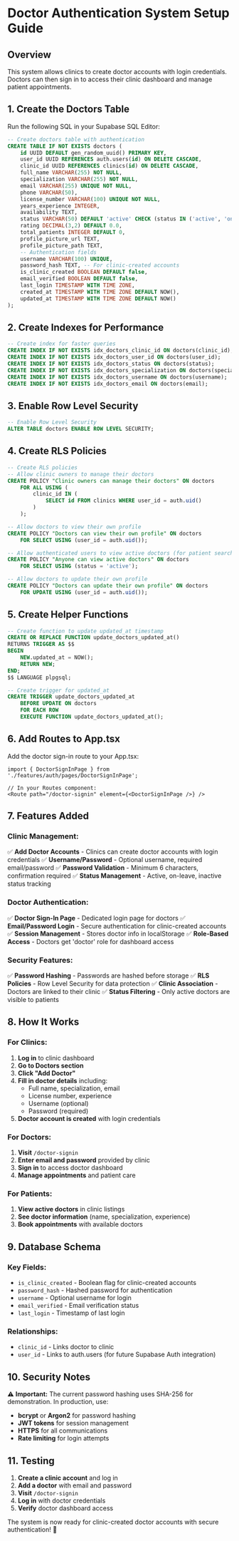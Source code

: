 # Doctor Authentication System Setup Guide

## Overview
This system allows clinics to create doctor accounts with login credentials. Doctors can then sign in to access their clinic dashboard and manage patient appointments.

## 1. Create the Doctors Table

Run the following SQL in your Supabase SQL Editor:

```sql
-- Create doctors table with authentication
CREATE TABLE IF NOT EXISTS doctors (
    id UUID DEFAULT gen_random_uuid() PRIMARY KEY,
    user_id UUID REFERENCES auth.users(id) ON DELETE CASCADE,
    clinic_id UUID REFERENCES clinics(id) ON DELETE CASCADE,
    full_name VARCHAR(255) NOT NULL,
    specialization VARCHAR(255) NOT NULL,
    email VARCHAR(255) UNIQUE NOT NULL,
    phone VARCHAR(50),
    license_number VARCHAR(100) UNIQUE NOT NULL,
    years_experience INTEGER,
    availability TEXT,
    status VARCHAR(50) DEFAULT 'active' CHECK (status IN ('active', 'on-leave', 'inactive')),
    rating DECIMAL(3,2) DEFAULT 0.0,
    total_patients INTEGER DEFAULT 0,
    profile_picture_url TEXT,
    profile_picture_path TEXT,
    -- Authentication fields
    username VARCHAR(100) UNIQUE,
    password_hash TEXT, -- For clinic-created accounts
    is_clinic_created BOOLEAN DEFAULT false,
    email_verified BOOLEAN DEFAULT false,
    last_login TIMESTAMP WITH TIME ZONE,
    created_at TIMESTAMP WITH TIME ZONE DEFAULT NOW(),
    updated_at TIMESTAMP WITH TIME ZONE DEFAULT NOW()
);
```

## 2. Create Indexes for Performance

```sql
-- Create index for faster queries
CREATE INDEX IF NOT EXISTS idx_doctors_clinic_id ON doctors(clinic_id);
CREATE INDEX IF NOT EXISTS idx_doctors_user_id ON doctors(user_id);
CREATE INDEX IF NOT EXISTS idx_doctors_status ON doctors(status);
CREATE INDEX IF NOT EXISTS idx_doctors_specialization ON doctors(specialization);
CREATE INDEX IF NOT EXISTS idx_doctors_username ON doctors(username);
CREATE INDEX IF NOT EXISTS idx_doctors_email ON doctors(email);
```

## 3. Enable Row Level Security

```sql
-- Enable Row Level Security
ALTER TABLE doctors ENABLE ROW LEVEL SECURITY;
```

## 4. Create RLS Policies

```sql
-- Create RLS policies
-- Allow clinic owners to manage their doctors
CREATE POLICY "Clinic owners can manage their doctors" ON doctors
    FOR ALL USING (
        clinic_id IN (
            SELECT id FROM clinics WHERE user_id = auth.uid()
        )
    );

-- Allow doctors to view their own profile
CREATE POLICY "Doctors can view their own profile" ON doctors
    FOR SELECT USING (user_id = auth.uid());

-- Allow authenticated users to view active doctors (for patient search)
CREATE POLICY "Anyone can view active doctors" ON doctors
    FOR SELECT USING (status = 'active');

-- Allow doctors to update their own profile
CREATE POLICY "Doctors can update their own profile" ON doctors
    FOR UPDATE USING (user_id = auth.uid());
```

## 5. Create Helper Functions

```sql
-- Create function to update updated_at timestamp
CREATE OR REPLACE FUNCTION update_doctors_updated_at()
RETURNS TRIGGER AS $$
BEGIN
    NEW.updated_at = NOW();
    RETURN NEW;
END;
$$ LANGUAGE plpgsql;

-- Create trigger for updated_at
CREATE TRIGGER update_doctors_updated_at
    BEFORE UPDATE ON doctors
    FOR EACH ROW
    EXECUTE FUNCTION update_doctors_updated_at();
```

## 6. Add Routes to App.tsx

Add the doctor sign-in route to your App.tsx:

```tsx
import { DoctorSignInPage } from './features/auth/pages/DoctorSignInPage';

// In your Routes component:
<Route path="/doctor-signin" element={<DoctorSignInPage />} />
```

## 7. Features Added

### **Clinic Management:**
✅ **Add Doctor Accounts** - Clinics can create doctor accounts with login credentials
✅ **Username/Password** - Optional username, required email/password
✅ **Password Validation** - Minimum 6 characters, confirmation required
✅ **Status Management** - Active, on-leave, inactive status tracking

### **Doctor Authentication:**
✅ **Doctor Sign-In Page** - Dedicated login page for doctors
✅ **Email/Password Login** - Secure authentication for clinic-created accounts
✅ **Session Management** - Stores doctor info in localStorage
✅ **Role-Based Access** - Doctors get 'doctor' role for dashboard access

### **Security Features:**
✅ **Password Hashing** - Passwords are hashed before storage
✅ **RLS Policies** - Row Level Security for data protection
✅ **Clinic Association** - Doctors are linked to their clinic
✅ **Status Filtering** - Only active doctors are visible to patients

## 8. How It Works

### **For Clinics:**
1. **Log in** to clinic dashboard
2. **Go to Doctors section**
3. **Click "Add Doctor"**
4. **Fill in doctor details** including:
   - Full name, specialization, email
   - License number, experience
   - Username (optional)
   - Password (required)
5. **Doctor account is created** with login credentials

### **For Doctors:**
1. **Visit** `/doctor-signin`
2. **Enter email and password** provided by clinic
3. **Sign in** to access doctor dashboard
4. **Manage appointments** and patient care

### **For Patients:**
1. **View active doctors** in clinic listings
2. **See doctor information** (name, specialization, experience)
3. **Book appointments** with available doctors

## 9. Database Schema

### **Key Fields:**
- `is_clinic_created` - Boolean flag for clinic-created accounts
- `password_hash` - Hashed password for authentication
- `username` - Optional username for login
- `email_verified` - Email verification status
- `last_login` - Timestamp of last login

### **Relationships:**
- `clinic_id` - Links doctor to clinic
- `user_id` - Links to auth.users (for future Supabase Auth integration)

## 10. Security Notes

⚠️ **Important:** The current password hashing uses SHA-256 for demonstration. In production, use:
- **bcrypt** or **Argon2** for password hashing
- **JWT tokens** for session management
- **HTTPS** for all communications
- **Rate limiting** for login attempts

## 11. Testing

1. **Create a clinic account** and log in
2. **Add a doctor** with email and password
3. **Visit** `/doctor-signin`
4. **Log in** with doctor credentials
5. **Verify** doctor dashboard access

The system is now ready for clinic-created doctor accounts with secure authentication! 🎉 